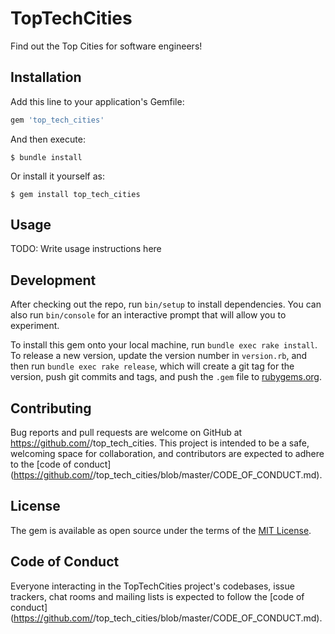 # TopTechCities

Find out the Top Cities for software engineers!


## Installation

Add this line to your application's Gemfile:

```ruby
gem 'top_tech_cities'
```

And then execute:

    $ bundle install

Or install it yourself as:

    $ gem install top_tech_cities

## Usage

TODO: Write usage instructions here

## Development

After checking out the repo, run `bin/setup` to install dependencies. You can also run `bin/console` for an interactive prompt that will allow you to experiment.

To install this gem onto your local machine, run `bundle exec rake install`. To release a new version, update the version number in `version.rb`, and then run `bundle exec rake release`, which will create a git tag for the version, push git commits and tags, and push the `.gem` file to [rubygems.org](https://rubygems.org).

## Contributing

Bug reports and pull requests are welcome on GitHub at https://github.com/<github username>/top_tech_cities. This project is intended to be a safe, welcoming space for collaboration, and contributors are expected to adhere to the [code of conduct](https://github.com/<github username>/top_tech_cities/blob/master/CODE_OF_CONDUCT.md).


## License

The gem is available as open source under the terms of the [MIT License](https://opensource.org/licenses/MIT).

## Code of Conduct

Everyone interacting in the TopTechCities project's codebases, issue trackers, chat rooms and mailing lists is expected to follow the [code of conduct](https://github.com/<github username>/top_tech_cities/blob/master/CODE_OF_CONDUCT.md).
